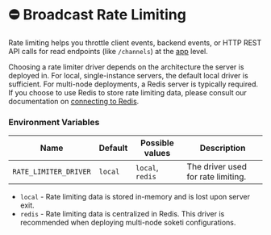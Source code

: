# ⛔ Broadcast Rate Limiting

Rate limiting helps you throttle client events, backend events, or HTTP REST API calls for read endpoints (like `/channels`) at the [app](../app-management/introduction.md) level.

Choosing a rate limiter driver depends on the architecture the server is deployed in. For local, single-instance servers, the default local driver is sufficient. For multi-node deployments, a Redis server is typically required. If you choose to use Redis to store rate limiting data, please consult our documentation on [connecting to Redis](../getting-started/redis-configuration.md).

### Environment Variables

| Name                  | Default | Possible values  | Description                              |
| --------------------- | ------- | ---------------- | ---------------------------------------- |
| `RATE_LIMITER_DRIVER` | `local` | `local`, `redis` | The driver used for rate limiting. |

* `local` - Rate limiting data is stored in-memory and is lost upon server exit.
* `redis` - Rate limiting data is centralized in Redis. This driver is recommended when deploying multi-node soketi configurations.
